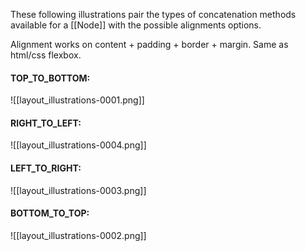 These following illustrations pair the types of concatenation methods available for a [[Node]] with the possible alignments options.

Alignment works on content + padding + border + margin. Same as html/css flexbox. 
#### TOP_TO_BOTTOM:
![[layout_illustrations-0001.png]]
#### RIGHT_TO_LEFT:
![[layout_illustrations-0004.png]]
#### LEFT_TO_RIGHT:
![[layout_illustrations-0003.png]]
#### BOTTOM_TO_TOP:
![[layout_illustrations-0002.png]]
